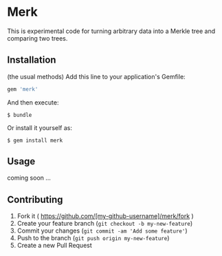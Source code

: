 # Merk

This is experimental code for turning arbitrary data into a Merkle tree and comparing two trees.

## Installation

(the usual methods)
Add this line to your application's Gemfile:

```ruby
gem 'merk'
```

And then execute:

    $ bundle

Or install it yourself as:

    $ gem install merk

## Usage

coming soon ...

## Contributing

1. Fork it ( https://github.com/[my-github-username]/merk/fork )
2. Create your feature branch (`git checkout -b my-new-feature`)
3. Commit your changes (`git commit -am 'Add some feature'`)
4. Push to the branch (`git push origin my-new-feature`)
5. Create a new Pull Request
